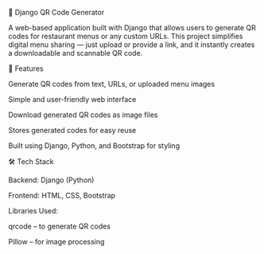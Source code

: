 🧾 Django QR Code Generator

A web-based application built with Django that allows users to generate QR codes for restaurant menus or any custom URLs. This project simplifies digital menu sharing — just upload or provide a link, and it instantly creates a downloadable and scannable QR code.

🚀 Features

Generate QR codes from text, URLs, or uploaded menu images

Simple and user-friendly web interface

Download generated QR codes as image files

Stores generated codes for easy reuse

Built using Django, Python, and Bootstrap for styling

🛠️ Tech Stack

Backend: Django (Python)

Frontend: HTML, CSS, Bootstrap

Libraries Used:

qrcode – to generate QR codes

Pillow – for image processing
